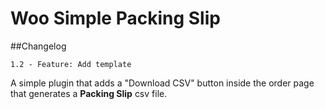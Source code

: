 # Woo Simple Packing Slip

##Changelog

```
1.2 - Feature: Add template
```

A simple plugin that adds a "Download CSV" button inside the order page that generates a **Packing Slip** csv file.